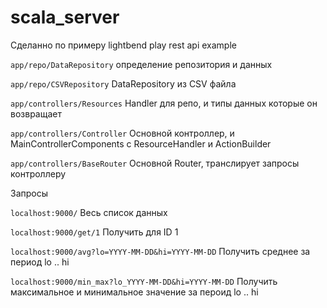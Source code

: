 # scala_server
Сделанно по примеру lightbend play rest api example

`app/repo/DataRepository` определение репозитория и данных

`app/repo/CSVRepository` DataRepository из CSV файла

`app/controllers/Resources` Handler для репо, и типы данных которые он возвращает

`app/controllers/Controller` Основной контроллер, и MainControllerComponents с ResourceHandler и ActionBuilder

`app/controllers/BaseRouter` Основной Router, транслирует запросы контроллеру

Запросы

`localhost:9000/` Весь список данных

`localhost:9000/get/1` Получить для ID 1

`localhost:9000/avg?lo=YYYY-MM-DD&hi=YYYY-MM-DD` Получить среднее за период lo .. hi

`localhost:9000/min_max?lo_YYYY-MM-DD&hi=YYYY-MM-DD` Получить максимальное и минимальное значение за пероид lo .. hi
